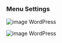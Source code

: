 ### Menu Settings

<p><img src="/assets/transova/images/menu-settings/1.png" alt="image WordPress"></p>

<p><img src="/assets/transova/images/menu-settings/2.png" alt="image WordPress"></p>
